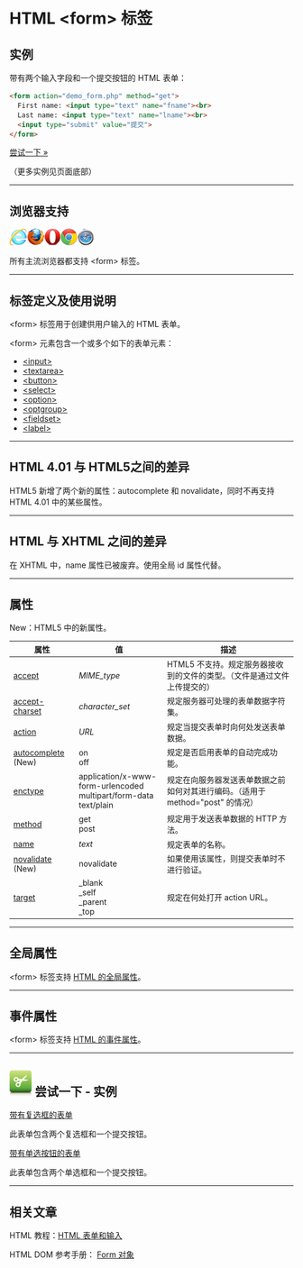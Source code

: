 # HTML &lt;form&gt; 标签

## 实例

带有两个输入字段和一个提交按钮的 HTML 表单：

```HTML
<form action="demo_form.php" method="get">
  First name: <input type="text" name="fname"><br>
  Last name: <input type="text" name="lname"><br>
  <input type="submit" value="提交">
</form>
```

[尝试一下 »](http://www.runoob.com/try/try.php?filename=tryhtml_form_submit)

（更多实例见页面底部）

--------

## 浏览器支持

![Internet Explorer](images/compatible_ie.gif)![Firefox](images/compatible_firefox.gif)![Opera](images/compatible_opera.gif)![Google Chrome](images/compatible_chrome.gif)![Safari](images/compatible_safari.gif)

所有主流浏览器都支持 &lt;form&gt; 标签。

--------

## 标签定义及使用说明

&lt;form&gt; 标签用于创建供用户输入的 HTML 表单。

&lt;form&gt; 元素包含一个或多个如下的表单元素：

 * [&lt;input&gt;](078_tag-input.md)
 * [&lt;textarea&gt;](125_tag-textarea.md)
 * [&lt;button&gt;](041_tag-button.md)
 * [&lt;select&gt;](112_tag-select.md)
 * [&lt;option&gt;](097_tag-option.md)
 * [&lt;optgroup&gt;](096_tag-optgroup.md)
 * [&lt;fieldset&gt;](062_tag-fieldset.md)
 * [&lt;label&gt;](082_tag-label.md)

--------

## HTML 4.01 与 HTML5之间的差异

HTML5 新增了两个新的属性：autocomplete 和 novalidate，同时不再支持 HTML 4.01 中的某些属性。

--------

## HTML 与 XHTML 之间的差异

在 XHTML 中，name 属性已被废弃。使用全局 id 属性代替。

--------

## 属性

New：HTML5 中的新属性。

| 属性 | 值 | 描述 |
| ---- | ---- | ---- |
| [accept](att-form-accept.html) | _MIME_type_ | HTML5 不支持。规定服务器接收到的文件的类型。（文件是通过文件上传提交的） |
| [accept-charset](att-form-accept-charset.html) | _character_set_ | 规定服务器可处理的表单数据字符集。 |
| [action](att-form-action.html) | _URL_ | 规定当提交表单时向何处发送表单数据。 |
| [autocomplete](att-form-autocomplete.html) (New) | on<br/>off | 规定是否启用表单的自动完成功能。 |
| [enctype](att-form-enctype.html) | application/x-www-form-urlencoded<br/>multipart/form-data<br/>text/plain | 规定在向服务器发送表单数据之前如何对其进行编码。（适用于 method="post" 的情况） |
| [method](att-form-method.html) | get<br/>post | 规定用于发送表单数据的 HTTP 方法。 |
| [name](att-form-name.html) | _text_ | 规定表单的名称。 |
| [novalidate](att-form-novalidate.html) (New) | novalidate | 如果使用该属性，则提交表单时不进行验证。 |
| [target](att-form-target.html) | _blank<br/>_self<br/>_parent<br/>_top | 规定在何处打开 action URL。 |

--------

## 全局属性

&lt;form&gt; 标签支持 [HTML 的全局属性](003_ref-standardattributes.md)。

--------

## 事件属性

&lt;form&gt; 标签支持 [HTML 的事件属性](004_ref-eventattributes.md)。

--------

## ![Examples](images/tryitimg.gif) 尝试一下 - 实例

[带有复选框的表单](http://www.runoob.com/try/try.php?filename=tryhtml_form_checkbox)

 此表单包含两个复选框和一个提交按钮。

[带有单选按钮的表单](http://www.runoob.com/try/try.php?filename=tryhtml_form_radio)

 此表单包含两个单选框和一个提交按钮。

--------

## 相关文章

HTML 教程：[HTML 表单和输入](html-forms.html)

HTML DOM 参考手册： [Form 对象](http://www.runoob.com/jsref/dom-obj-form.html)
